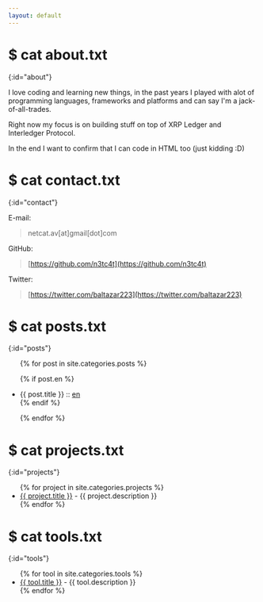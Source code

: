 ```yaml
---
layout: default
---
```


# $ cat about.txt
{:id="about"}

I love coding and learning new things, in the past years I played with alot of
programming languages, frameworks and platforms and can say I'm a
jack-of-all-trades.

Right now my focus is on building stuff on top of XRP Ledger and Interledger Protocol.

In the end I want to confirm that I can code in HTML too (just kidding :D) 

# $ cat contact.txt
{:id="contact"}

E-mail:

> netcat.av[at]gmail[dot]com

GitHub:

> [https://github.com/n3tc4t](https://github.com/n3tc4t)

Twitter:

> [https://twitter.com/baltazar223](https://twitter.com/baltazar223)

# $ cat posts.txt
{:id="posts"}

<ul>
{% for post in site.categories.posts %}

{% if post.en %}
<li>{{ post.title }} :: <a href="{{ post.url }}" title="{{ post.description }}">en</a></li>
{% endif %}

{% endfor %}
</ul>

# $ cat projects.txt
{:id="projects"}

<ul>
{% for project in site.categories.projects %}
<li><a href="{{ project.link }}">{{ project.title }}</a> - {{ project.description }}</li>
{% endfor %}
</ul>

# $ cat tools.txt
{:id="tools"}

<ul>
{% for tool in site.categories.tools %}
<li><a href="{{ tool.link }}">{{ tool.title }}</a> - {{ tool.description }}</li>
{% endfor %}
</ul>
